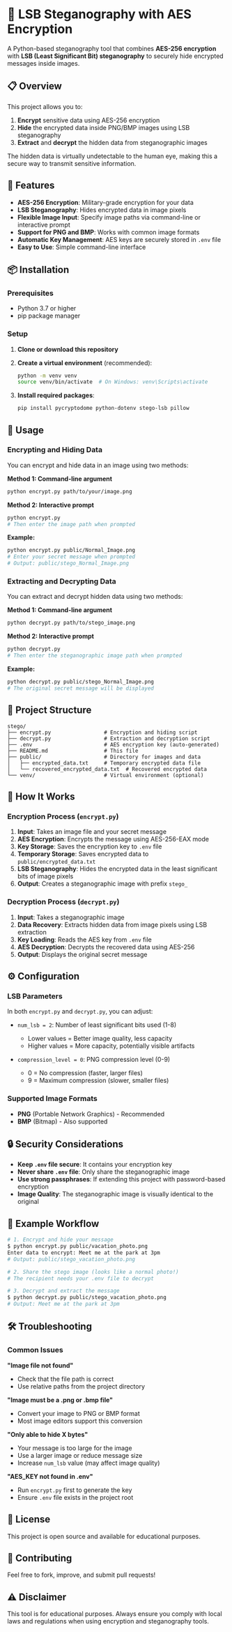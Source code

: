 # 🔐 LSB Steganography with AES Encryption

A Python-based steganography tool that combines **AES-256 encryption** with **LSB (Least Significant Bit) steganography** to securely hide encrypted messages inside images.

## 📋 Overview

This project allows you to:
1. **Encrypt** sensitive data using AES-256 encryption
2. **Hide** the encrypted data inside PNG/BMP images using LSB steganography
3. **Extract** and **decrypt** the hidden data from steganographic images

The hidden data is virtually undetectable to the human eye, making this a secure way to transmit sensitive information.

## 🚀 Features

- **AES-256 Encryption**: Military-grade encryption for your data
- **LSB Steganography**: Hides encrypted data in image pixels
- **Flexible Image Input**: Specify image paths via command-line or interactive prompt
- **Support for PNG and BMP**: Works with common image formats
- **Automatic Key Management**: AES keys are securely stored in `.env` file
- **Easy to Use**: Simple command-line interface

## 📦 Installation

### Prerequisites

- Python 3.7 or higher
- pip package manager

### Setup

1. **Clone or download this repository**

2. **Create a virtual environment** (recommended):
   ```bash
   python -m venv venv
   source venv/bin/activate  # On Windows: venv\Scripts\activate
   ```

3. **Install required packages**:
   ```bash
   pip install pycryptodome python-dotenv stego-lsb pillow
   ```

## 🎯 Usage

### Encrypting and Hiding Data

You can encrypt and hide data in an image using two methods:

**Method 1: Command-line argument**
```bash
python encrypt.py path/to/your/image.png
```

**Method 2: Interactive prompt**
```bash
python encrypt.py
# Then enter the image path when prompted
```

**Example:**
```bash
python encrypt.py public/Normal_Image.png
# Enter your secret message when prompted
# Output: public/stego_Normal_Image.png
```

### Extracting and Decrypting Data

You can extract and decrypt hidden data using two methods:

**Method 1: Command-line argument**
```bash
python decrypt.py path/to/stego_image.png
```

**Method 2: Interactive prompt**
```bash
python decrypt.py
# Then enter the steganographic image path when prompted
```

**Example:**
```bash
python decrypt.py public/stego_Normal_Image.png
# The original secret message will be displayed
```

## 📁 Project Structure

```
stego/
├── encrypt.py                 # Encryption and hiding script
├── decrypt.py                 # Extraction and decryption script
├── .env                       # AES encryption key (auto-generated)
├── README.md                  # This file
├── public/                    # Directory for images and data
│   ├── encrypted_data.txt     # Temporary encrypted data file
│   └── recovered_encrypted_data.txt  # Recovered encrypted data
└── venv/                      # Virtual environment (optional)
```

## 🔧 How It Works

### Encryption Process (`encrypt.py`)

1. **Input**: Takes an image file and your secret message
2. **AES Encryption**: Encrypts the message using AES-256-EAX mode
3. **Key Storage**: Saves the encryption key to `.env` file
4. **Temporary Storage**: Saves encrypted data to `public/encrypted_data.txt`
5. **LSB Steganography**: Hides the encrypted data in the least significant bits of image pixels
6. **Output**: Creates a steganographic image with prefix `stego_`

### Decryption Process (`decrypt.py`)

1. **Input**: Takes a steganographic image
2. **Data Recovery**: Extracts hidden data from image pixels using LSB extraction
3. **Key Loading**: Reads the AES key from `.env` file
4. **AES Decryption**: Decrypts the recovered data using AES-256
5. **Output**: Displays the original secret message

## ⚙️ Configuration

### LSB Parameters

In both `encrypt.py` and `decrypt.py`, you can adjust:

- `num_lsb = 2`: Number of least significant bits used (1-8)
  - Lower values = Better image quality, less capacity
  - Higher values = More capacity, potentially visible artifacts
  
- `compression_level = 0`: PNG compression level (0-9)
  - 0 = No compression (faster, larger files)
  - 9 = Maximum compression (slower, smaller files)

### Supported Image Formats

- **PNG** (Portable Network Graphics) - Recommended
- **BMP** (Bitmap) - Also supported

## 🔒 Security Considerations

- **Keep `.env` file secure**: It contains your encryption key
- **Never share `.env` file**: Only share the steganographic image
- **Use strong passphrases**: If extending this project with password-based encryption
- **Image Quality**: The steganographic image is visually identical to the original

## 📝 Example Workflow

```bash
# 1. Encrypt and hide your message
$ python encrypt.py public/vacation_photo.png
Enter data to encrypt: Meet me at the park at 3pm
# Output: public/stego_vacation_photo.png

# 2. Share the stego image (looks like a normal photo!)
# The recipient needs your .env file to decrypt

# 3. Decrypt and extract the message
$ python decrypt.py public/stego_vacation_photo.png
# Output: Meet me at the park at 3pm
```

## 🛠️ Troubleshooting

### Common Issues

**"Image file not found"**
- Check that the file path is correct
- Use relative paths from the project directory

**"Image must be a .png or .bmp file"**
- Convert your image to PNG or BMP format
- Most image editors support this conversion

**"Only able to hide X bytes"**
- Your message is too large for the image
- Use a larger image or reduce message size
- Increase `num_lsb` value (may affect image quality)

**"AES_KEY not found in .env"**
- Run `encrypt.py` first to generate the key
- Ensure `.env` file exists in the project root

## 📄 License

This project is open source and available for educational purposes.

## 🤝 Contributing

Feel free to fork, improve, and submit pull requests!

## ⚠️ Disclaimer

This tool is for educational purposes. Always ensure you comply with local laws and regulations when using encryption and steganography tools.
